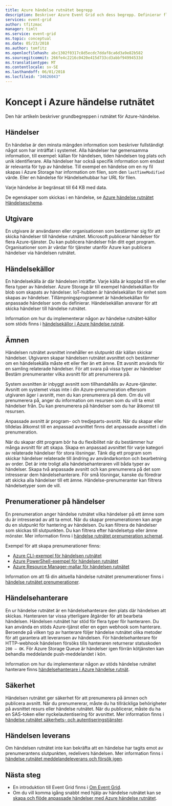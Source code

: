 ```yaml
---
title: Azure händelse rutnätet begrepp
description: Beskriver Azure Event Grid och dess begrepp. Definierar flera viktiga komponenter av händelse rutnät.
services: event-grid
author: tfitzmac
manager: timlt
ms.service: event-grid
ms.topic: conceptual
ms.date: 05/23/2018
ms.author: tomfitz
ms.openlocfilehash: abc1302f0317c8d5ecdc7ddaf8ca6d3a9e82b582
ms.sourcegitcommit: 266fe4c2216c0420e415d733cd3abbf94994533d
ms.translationtype: MT
ms.contentlocale: sv-SE
ms.lasthandoff: 06/01/2018
ms.locfileid: "34626043"
---
```

# <a name="concepts-in-azure-event-grid"></a>Koncept i Azure händelse rutnätet

Den här artikeln beskriver grundbegreppen i rutnätet för Azure-händelse.

## <a name="events"></a>Händelser

En händelse är den minsta mängden information som beskriver fullständigt något som har inträffat i systemet. Alla händelser har gemensamma information, till exempel: källan för händelsen, tiden händelsen tog plats och unik identifierare. Alla händelser har också specifik information som endast är relevanta för typ av händelse. Till exempel en händelse om en ny fil skapas i Azure Storage har information om filen, som den `lastTimeModified` värde. Eller en händelse för Händelsehubbar har URL för filen. 

Varje händelse är begränsat till 64 KB med data.

De egenskaper som skickas i en händelse, se [Azure händelse rutnätet Händelseschema](event-schema.md).

## <a name="publishers"></a>Utgivare

En utgivare är användaren eller organisationen som bestämmer sig för att skicka händelser till händelse rutnätet. Microsoft publicerar händelser för flera Azure-tjänster. Du kan publicera händelser från ditt eget program. Organisationer som är värdar för tjänster utanför Azure kan publicera händelser via händelsen rutnätet.

## <a name="event-sources"></a>Händelsekällor

En händelsekälla är där händelsen inträffar. Varje källa är kopplad till en eller flera typer av händelser. Azure Storage är till exempel händelsekällan för blob som skapats av händelser. IoT-hubben är händelsekällan för enhet som skapas av händelser. Tillämpningsprogrammet är händelsekällan för anpassade händelser som du definierar. Händelsekällan ansvarar för att skicka händelser till händelse rutnätet.

Information om hur du implementerar någon av händelse rutnätet-källor som stöds finns i [händelsekällor i Azure händelse rutnät](event-sources.md).

## <a name="topics"></a>Ämnen

Händelsen rutnätet avsnittet innehåller en slutpunkt där källan skickar händelser. Utgivaren skapar händelsen rutnätet avsnittet och bestämmer om en händelsekälla måste ett eller fler än ett ämne. Ett avsnitt används för en samling relaterade händelser. För att svara på vissa typer av händelser Bestäm prenumeranter vilka avsnitt för att prenumerera på.

System avsnitten är inbyggt avsnitt som tillhandahålls av Azure-tjänster. Avsnitt om systemet visas inte i din Azure-prenumeration eftersom utgivaren äger i avsnitt, men du kan prenumerera på dem. Om du vill prenumerera på, anger du information om resursen som du vill ta emot händelser från. Du kan prenumerera på händelser som du har åtkomst till resursen.

Anpassade avsnitt är program- och tredjeparts-avsnitt. När du skapar eller tilldelas åtkomst till en anpassad avsnittet finns det anpassade avsnittet i din prenumeration.

När du skapar ditt program bör ha du flexibilitet när du bestämmer hur många avsnitt för att skapa. Skapa en anpassad avsnittet för varje kategori av relaterade händelser för stora lösningar. Tänk dig ett program som skickar händelser relaterade till ändring av användarkonton och bearbetning av order. Det är inte troligt alla händelsehanteraren vill båda typer av händelser. Skapa två anpassade avsnitt och kan prenumerera på det som intresserar dem händelsehanterare. För små lösningar, kanske du föredrar att skicka alla händelser till ett ämne. Händelse-prenumeranter kan filtrera händelsetyper som de vill.

## <a name="event-subscriptions"></a>Prenumerationer på händelser

En prenumeration anger händelse rutnätet vilka händelser på ett ämne som du är intresserad av att ta emot. När du skapar prenumerationen kan ange du en slutpunkt för hantering av händelsen. Du kan filtrera de händelser som skickas till slutpunkten. Du kan filtrera efter händelsetyp eller ämne mönster. Mer information finns i [händelse rutnätet prenumeration schemat](subscription-creation-schema.md).

Exempel för att skapa prenumerationer finns:

* [Azure CLI-exempel för händelsen rutnätet](cli-samples.md)
* [Azure PowerShell-exempel för händelsen rutnätet](powershell-samples.md)
* [Azure Resource Manager-mallar för händelsen rutnätet](template-samples.md)

Information om att få din aktuella händelse rutnätet prenumerationer finns i [händelse rutnätet prenumerationer](query-event-subscriptions.md).

## <a name="event-handlers"></a>Händelsehanterare

En ur händelse rutnätet är en händelsehanterare den plats där händelsen att skickas. Hanteraren tar vissa ytterligare åtgärder för att bearbeta händelsen. Händelsen rutnätet har stöd för flera typer för hanteraren. Du kan använda en stöds Azure-tjänst eller en egen webhook som hanterare. Beroende på vilken typ av hanterare följer händelse rutnätet olika metoder för att garantera att leveransen av händelsen. För händelsehanterare för HTTP-webhook händelsen försöks tills hanteraren returnerar statuskoden `200 – OK`. För Azure Storage Queue är händelser igen förrän kötjänsten kan behandla meddelande push-meddelandet i kön.

Information om hur du implementerar någon av stöds händelse rutnätet hanterare finns [händelsehanterare i Azure händelse rutnät](event-handlers.md).

## <a name="security"></a>Säkerhet

Händelsen rutnätet ger säkerhet för att prenumerera på ämnen och publicera avsnitt. När du prenumererar, måste du ha tillräckliga behörigheter på avsnittet resurs eller händelse rutnätet. När du publicerar, måste du ha en SAS-token eller nyckelautentisering för avsnittet. Mer information finns i [händelse rutnätet säkerhets- och autentiseringstjänster](security-authentication.md).

## <a name="event-delivery"></a>Händelsen leverans

Om händelsen rutnätet inte kan bekräfta att en händelse har tagits emot av prenumerantens slutpunkten, redelivers händelsen. Mer information finns i [händelse rutnätet meddelandeleverans och försök igen](delivery-and-retry.md).

## <a name="next-steps"></a>Nästa steg

* En introduktion till Event Grid finns i [Om Event Grid](overview.md).
* Om du vill komma igång snabbt med hjälp av händelse rutnätet kan se [skapa och flöde anpassade händelser med Azure händelse rutnätet](custom-event-quickstart.md).
